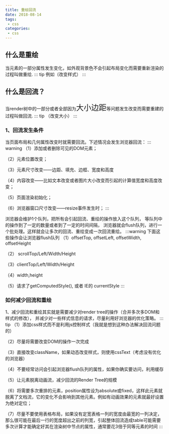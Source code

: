 ```yaml
---
title: 重绘回流
date: 2018-08-14
tags:
 - css
categories:
 - css
---
```



## 什么是重绘

当元素的一部分属性发生变化，如外观背景色不会引起布局变化而需要重新渲染的过程叫做重绘.
::: tip
例如（改变样式）
:::
## 什么是回流？
当render树中的一部分或者全部因为<font face="微软雅黑" size="5">大小边距</font>等问题发生改变而需要重建的过程叫做回流.
::: tip
（改变大小）
:::

### 1、回流发生条件
当页面布局和几何属性改变时就需要回流。下述情况会发生浏览器回流：
::: warning
（1）添加或者删除可见的DOM元素；

（2）元素位置改变；

（3）元素尺寸改变——边距、填充、边框、宽度和高度

（4）内容改变——比如文本改变或者图片大小改变而引起的计算值宽度和高度改变；

（5）页面渲染初始化；

（6）浏览器窗口尺寸改变——resize事件发生时；
:::

浏览器会维护1个队列，把所有会引起回流、重绘的操作放入这个队列，
等队列中的操作到了一定的数量或者到了一定的时间间隔，
浏览器就会flush队列，进行一个批处理。这样就会让多次的回流、重绘变成一次回流重绘。
:::warning
下面这些操作会让浏览器flush队列
（1）offsetTop, offsetLeft, offsetWidth, offsetHeight

（2） scrollTop/Left/Width/Height

（3）clientTop/Left/Width/Height

（4）width,height

（5）请求了getComputedStyle(), 或者 IE的 currentStyle
:::

### 如何减少回流和重绘
1、减少回流和重绘其实就是需要减少对render tree的操作（合并多次多DOM和样式的修改），
并减少对一些样式信息的请求，尽量利用好浏览器的优化策略。
::: tip
（1）添加css样式而不是利用js控制样式（我就是想到这种办法解决回流问题的）

（2）尽量将需要改变DOM的操作一次完成

（3）直接改变className，如果动态改变样式，则使用cssText（考虑没有优化的浏览器）

（4）不要经常访问会引起浏览器flush队列的属性，如果你确实要访问，利用缓存

（5）让元素脱离动画流，减少回流的Render Tree的规模

（6）将需要多次重排的元素，position属性设为absolute或fixed，这样此元素就脱离了文档流，它的变化不会影响到其他元素。例如有动画效果的元素就最好设置为绝对定位；

（7）尽量不要使用表格布局，如果没有定宽表格一列的宽度由最宽的一列决定，那么很可能在最后一行的宽度超出之前的列宽，引起整体回流造成table可能需要多次计算才能确定好其在渲染树中节点的属性，通常要花3倍于同等元素的时间
:::